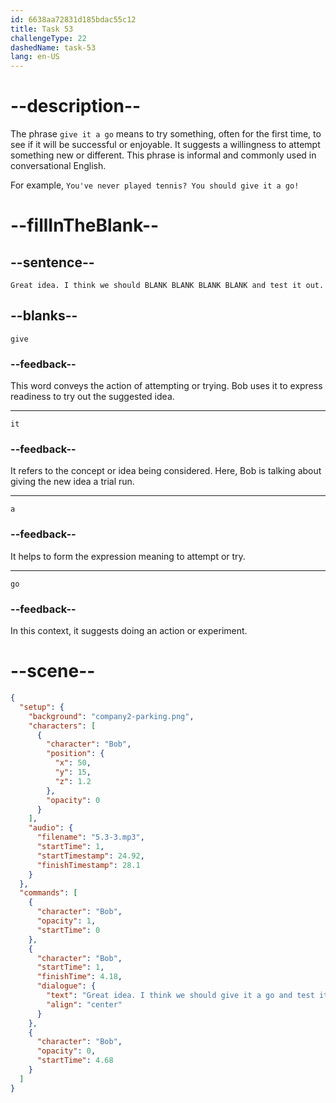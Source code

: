 ```yaml
---
id: 6638aa72831d185bdac55c12
title: Task 53
challengeType: 22
dashedName: task-53
lang: en-US
---
```


<!-- (Audio) Bob: Great idea. I think we should give it a go and test it out. -->

# --description--

The phrase `give it a go` means to try something, often for the first time, to see if it will be successful or enjoyable. It suggests a willingness to attempt something new or different. This phrase is informal and commonly used in conversational English.

For example, `You've never played tennis? You should give it a go!`

# --fillInTheBlank--

## --sentence--

`Great idea. I think we should BLANK BLANK BLANK BLANK and test it out.`

## --blanks--

`give`

### --feedback--

This word conveys the action of attempting or trying. Bob uses it to express readiness to try out the suggested idea.

---

`it`

### --feedback--

It refers to the concept or idea being considered. Here, Bob is talking about giving the new idea a trial run.

---

`a`

### --feedback--

It helps to form the expression meaning to attempt or try.

---

`go`

### --feedback--

In this context, it suggests doing an action or experiment.

# --scene--

```json
{
  "setup": {
    "background": "company2-parking.png",
    "characters": [
      {
        "character": "Bob",
        "position": {
          "x": 50,
          "y": 15,
          "z": 1.2
        },
        "opacity": 0
      }
    ],
    "audio": {
      "filename": "5.3-3.mp3",
      "startTime": 1,
      "startTimestamp": 24.92,
      "finishTimestamp": 28.1
    }
  },
  "commands": [
    {
      "character": "Bob",
      "opacity": 1,
      "startTime": 0
    },
    {
      "character": "Bob",
      "startTime": 1,
      "finishTime": 4.18,
      "dialogue": {
        "text": "Great idea. I think we should give it a go and test it out.",
        "align": "center"
      }
    },
    {
      "character": "Bob",
      "opacity": 0,
      "startTime": 4.68
    }
  ]
}
```
